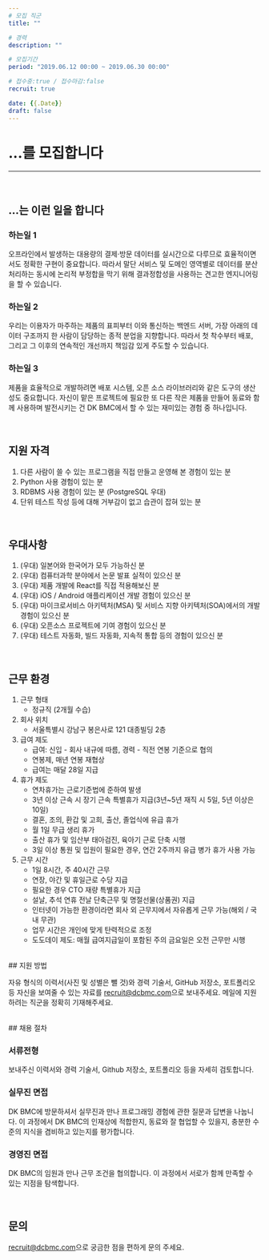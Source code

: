 ```yaml
---
# 모집 직군
title: ""

# 경력
description: ""

# 모집기간
period: "2019.06.12 00:00 ~ 2019.06.30 00:00"

# 접수중:true / 접수마감:false
recruit: true

date: {{.Date}}
draft: false
---
```


<!-- 채용관련 내용 작성 -->

# ...를 모집합니다
---
<br>

## ...는 이런 일을 합니다

### 하는일 1

 오프라인에서 발생하는 대용량의 결제·방문 데이터를 실시간으로 다루므로 효율적이면서도 정확한 구현이 중요합니다. 따라서 말단 서비스 및 도메인 영역별로 데이터를 분산 처리하는 동시에 논리적 부정합을 막기 위해 결과정합성을 사용하는 견고한 엔지니어링을 할 수 있습니다.

### 하는일 2

 우리는 이용자가 마주하는 제품의 표피부터 이와 통신하는 백엔드 서버, 가장 아래의 데이터 구조까지 한 사람이 담당하는 종적 분업을 지향합니다. 따라서 첫 착수부터 배포, 그리고 그 이후의 연속적인 개선까지 책임감 있게 주도할 수 있습니다.

### 하는일 3

 제품을 효율적으로 개발하려면 배포 시스템, 오픈 소스 라이브러리와 같은 도구의 생산성도 중요합니다. 자신이 맡은 프로젝트에 필요한 또 다른 작은 제품을 만들어 동료와 함께 사용하며 발전시키는 건 DK BMC에서 할 수 있는 재미있는 경험 중 하나입니다.

<br>

## 지원 자격
 1. 다른 사람이 쓸 수 있는 프로그램을 직접 만들고 운영해 본 경험이 있는 분
 1. Python 사용 경험이 있는 분
 1. RDBMS 사용 경험이 있는 분 (PostgreSQL 우대)
 1. 단위 테스트 작성 등에 대해 거부감이 없고 습관이 잡혀 있는 분
 
<br>

## 우대사항
 1. (우대) 일본어와 한국어가 모두 가능하신 분
 1. (우대) 컴퓨터과학 분야에서 논문 발표 실적이 있으신 분
 1. (우대) 제품 개발에 React를 직접 적용해보신 분
 1. (우대) iOS / Android 애플리케이션 개발 경험이 있으신 분
 1. (우대) 마이크로서비스 아키텍처(MSA) 및 서비스 지향 아키텍처(SOA)에서의 개발 경험이 있으신 분
 1. (우대) 오픈소스 프로젝트에 기여 경험이 있으신 분
 1. (우대) 테스트 자동화, 빌드 자동화, 지속적 통합 등의 경험이 있으신 분

<br>

## 근무 환경
 1. 근무 형태
    - 정규직 (2개월 수습)
 1. 회사 위치
    - 서울특별시 강남구 봉은사로 121 대종빌딩 2층
 1. 급여 제도
    - 급여: 신입 - 회사 내규에 따름, 경력 - 직전 연봉 기준으로 협의
    - 연봉제, 매년 연봉 재협상
    - 급여는 매달 28일 지급
 1. 휴가 제도
    - 연차휴가는 근로기준법에 준하여 발생
    - 3년 이상 근속 시 장기 근속 특별휴가 지급(3년~5년 재직 시 5일, 5년 이상은 10일)
    - 결혼, 조의, 환갑 및 고희, 출산, 졸업식에 유급 휴가
    - 월 1일 무급 생리 휴가
    - 출산 휴가 및 임산부 태아검진, 육아기 근로 단축 시행
    - 3일 이상 통원 및 입원이 필요한 경우, 연간 2주까지 유급 병가 휴가 사용 가능
 1. 근무 시간
    - 1일 8시간, 주 40시간 근무
    - 연장, 야간 및 휴일근로 수당 지급
    - 필요한 경우 CTO 재량 특별휴가 지급
    - 설날, 추석 연휴 전날 단축근무 및 명절선물(상품권) 지급
    - 인터넷이 가능한 환경이라면 회사 외 근무지에서 자유롭게 근무 가능(해외 / 국내 무관)
    - 업무 시간은 개인에 맞게 탄력적으로 조정
    - 도도데이 제도: 매월 급여지급일이 포함된 주의 금요일은 오전 근무만 시행

<br>
## 지원 방법

자유 형식의 이력서(사진 및 성별은 뺄 것)와 경력 기술서, GitHub 저장소, 포트폴리오 등 자신을 보여줄 수 있는 자료를 <recruit@dcbmc.com>으로 보내주세요. 메일에 지원하려는 직군을 정확히 기재해주세요.

<br>
## 채용 절차

### 서류전형

보내주신 이력서와 경력 기술서, Github 저장소, 포트폴리오 등을 자세히 검토합니다.

### 실무진 면접

DK BMC에 방문하셔서 실무진과 만나 프로그래밍 경험에 관한 질문과 답변을 나눕니다. 이 과정에서 DK BMC의 인재상에 적합한지, 동료와 잘 협업할 수 있을지, 충분한 수준의 지식을 겸비하고 있는지를 평가합니다.

### 경영진 면접

DK BMC의 임원과 만나 근무 조건을 협의합니다. 이 과정에서 서로가 함께 만족할 수 있는 지점을 탐색합니다.

<br>

## 문의

<recruit@dcbmc.com>으로 궁금한 점을 편하게 문의 주세요.